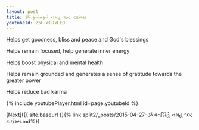 ```yaml
---
layout: post
title: ૐ કૃતાંતકૃતે નમહ ૧૦૮ ટાઈમ્સ
youtubeId: Z5F-eG9xLEQ
---
```

 
 
Helps get goodness, bliss and peace and God's blessings
 
Helps remain focused, help generate inner energy 
 
Helps boost physical and mental health 
 
Helps remain grounded and generates a sense of gratitude towards the greater power 
 
Helps reduce bad karma
 
 
 
 


{% include youtubePlayer.html id=page.youtubeId %}
 
[Next]({{ site.baseurl }}{% link  split2/_posts/2015-04-27-ૐ વતસિંહે નમહ ૧૦૮ ટાઈમ્સ.md%})
 

